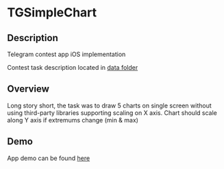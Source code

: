 # TGSimpleChart

## Description
Telegram contest app iOS implementation

Contest task description located in [data folder](https://github.com/Tsarfolk/TGSimpleChart/tree/master/data)

## Overview

Long story short, the task was to draw 5 charts on single screen without using third-party libraries supporting scaling on X axis. Chart should scale along Y axis if extremums change (min & max)

## Demo

App demo can be found [here](https://tsarfolk.github.io)
